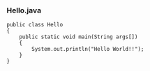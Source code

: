 ### Hello.java
```
public class Hello
{
	public static void main(String args[])
	{
		System.out.println("Hello World!!");
	}
}

```

```
```
